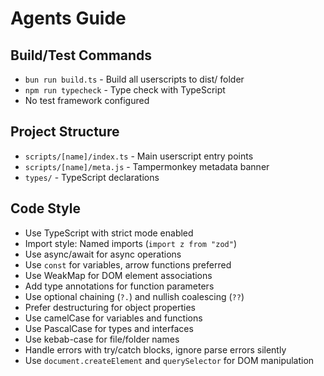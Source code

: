 # Agents Guide

## Build/Test Commands

- `bun run build.ts` - Build all userscripts to dist/ folder
- `npm run typecheck` - Type check with TypeScript
- No test framework configured

## Project Structure

- `scripts/[name]/index.ts` - Main userscript entry points
- `scripts/[name]/meta.js` - Tampermonkey metadata banner
- `types/` - TypeScript declarations

## Code Style

- Use TypeScript with strict mode enabled
- Import style: Named imports (`import z from "zod"`)
- Use async/await for async operations
- Use `const` for variables, arrow functions preferred
- Use WeakMap for DOM element associations
- Add type annotations for function parameters
- Use optional chaining (`?.`) and nullish coalescing (`??`)
- Prefer destructuring for object properties
- Use camelCase for variables and functions
- Use PascalCase for types and interfaces
- Use kebab-case for file/folder names
- Handle errors with try/catch blocks, ignore parse errors silently
- Use `document.createElement` and `querySelector` for DOM manipulation
